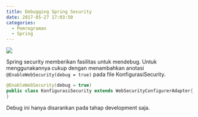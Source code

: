 ```yaml
---
title: Debugging Spring Security
date: 2017-05-27 17:03:50
categories:
  - Pemrograman
  - Spring
---
```

![](https://ordina-jworks.github.io/img/spring-security-logo.png)

Spring security memberikan fasilitas untuk mendebug. Untuk menggunakannya cukup dengan menambahkan anotasi `@EnableWebSecurity(debug = true)` pada file KonfigurasiSecurity.

```java
@EnableWebSecurity(debug = true)
public class KonfigurasiSecurity extends WebSecurityConfigurerAdapter{
}
```

Debug ini hanya disarankan pada tahap development saja.
